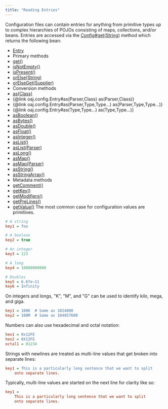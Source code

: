 ```yaml
---
title: "Reading Entries"
---
```


Configuration files can contain entries for anything from primitive types up to complex hierarchies of POJOs consisting of maps, collections, and/or beans.
Entries are accessed via the [Config#get(String)](../apidocs/org/apache/juneau/config/Config.html#get(String)) method which returns the following bean:
- [Entry](../apidocs/org/apache/juneau/config/Entry.html)
- Primary methods
- [get()](../apidocs/org/apache/juneau/config/Entry.html#get())
- [isNotEmpty()](../apidocs/org/apache/juneau/config/Entry.html#isNotEmpty())
- [isPresent()](../apidocs/org/apache/juneau/config/Entry.html#isPresent())
- [orElse(String)](../apidocs/org/apache/juneau/config/Entry.html#orElse(String))
- [orElseGet(Supplier)](../apidocs/org/apache/juneau/config/Entry.html#orElseGet(Supplier))
- Conversion methods
- [as(Class)](../apidocs/org/apache/juneau/config/Entry.html#as(Class))
- \{@link oaj.config.Entry#as(Parser,Class) as(Parser,Class)\}
- \{@link oaj.config.Entry#as(Parser,Type,Type...) as(Parser,Type,Type...)\}
- \{@link oaj.config.Entry#as(Type,Type...) as(Type,Type...)\}
- [asBoolean()](../apidocs/org/apache/juneau/config/Entry.html#asBoolean())
- [asBytes()](../apidocs/org/apache/juneau/config/Entry.html#asBytes())
- [asDouble()](../apidocs/org/apache/juneau/config/Entry.html#asDouble())
- [asFloat()](../apidocs/org/apache/juneau/config/Entry.html#asFloat())
- [asInteger()](../apidocs/org/apache/juneau/config/Entry.html#asInteger())
- [asList()](../apidocs/org/apache/juneau/config/Entry.html#asList())
- [asList(Parser)](../apidocs/org/apache/juneau/config/Entry.html#asList(Parser))
- [asLong()](../apidocs/org/apache/juneau/config/Entry.html#asLong())
- [asMap()](../apidocs/org/apache/juneau/config/Entry.html#asMap())
- [asMap(Parser)](../apidocs/org/apache/juneau/config/Entry.html#asMap(Parser))
- [asString()](../apidocs/org/apache/juneau/config/Entry.html#asString())
- [asStringArray()](../apidocs/org/apache/juneau/config/Entry.html#asStringArray())
- Metadata methods
- [getComment()](../apidocs/org/apache/juneau/config/Entry.html#getComment())
- [getKey()](../apidocs/org/apache/juneau/config/Entry.html#getKey())
- [getModifiers()](../apidocs/org/apache/juneau/config/Entry.html#getModifiers())
- [getPreLines()](../apidocs/org/apache/juneau/config/Entry.html#getPreLines())
- [getValue()](../apidocs/org/apache/juneau/config/Entry.html#getValue())
The most common case for configuration values are primitives.
```ini
# A string
key1 = foo

# A boolean
key2 = true

# An integer
key3 = 123

# A long
key4 = 10000000000

# Doubles
key5 = 6.67e−11
key6 = Infinity
```
On integers and longs, "K", "M", and "G" can be used to identify kilo, mega, and giga.
```ini
key1 = 100K  # Same as 1024000
key2 = 100M  # Same as 104857600
```
Numbers can also use hexadecimal and octal notation:
```ini
hex1 = 0x12FE
hex2 = 0X12FE
octal1 = 01234
```
Strings with newlines are treated as multi-line values that get broken into separate lines:
```ini
key1 = This is a particularly long sentence that we want to split
    onto separate lines.
```
Typically, multi-line values are started on the next line for clarity like so:
```ini
key1 =
    This is a particularly long sentence that we want to split
    onto separate lines.
```